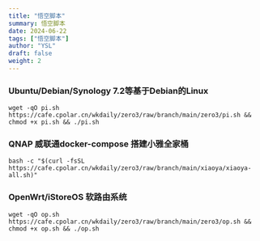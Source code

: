 ```yaml
---
title: "悟空脚本"
summary: 悟空脚本
date: 2024-06-22
tags: ["悟空脚本"]
author: "YSL"
draft: false
weight: 2
---
```


### Ubuntu/Debian/Synology 7.2等基于Debian的Linux



```
wget -qO pi.sh https://cafe.cpolar.cn/wkdaily/zero3/raw/branch/main/zero3/pi.sh && chmod +x pi.sh && ./pi.sh
```



### QNAP 威联通docker-compose 搭建小雅全家桶



```
bash -c "$(curl -fsSL https://cafe.cpolar.cn/wkdaily/zero3/raw/branch/main/xiaoya/xiaoya-all.sh)" 
```



### OpenWrt/iStoreOS 软路由系统



```
wget -qO op.sh https://cafe.cpolar.cn/wkdaily/zero3/raw/branch/main/zero3/op.sh && chmod +x op.sh && ./op.sh
```